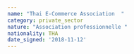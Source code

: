 ```yaml
---
name: "Thai E-Commerce Association  "
category: private_sector
nature: "Association professionnelle "
nationality: THA
date_signed: '2018-11-12'
---
```

    